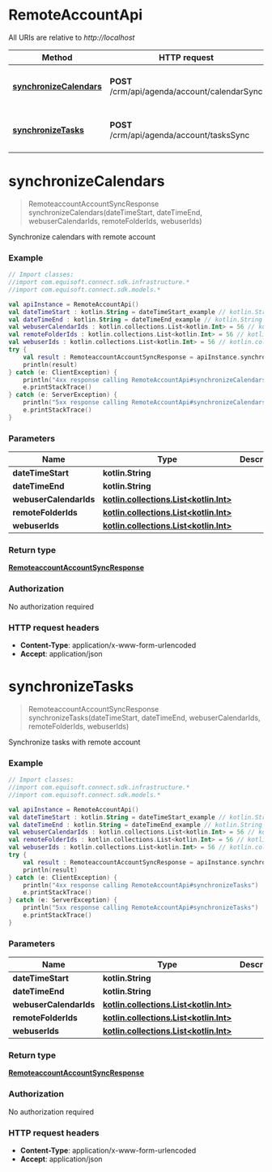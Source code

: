 # RemoteAccountApi

All URIs are relative to *http://localhost*

Method | HTTP request | Description
------------- | ------------- | -------------
[**synchronizeCalendars**](RemoteAccountApi.md#synchronizeCalendars) | **POST** /crm/api/agenda/account/calendarSync | Synchronize calendars with remote account
[**synchronizeTasks**](RemoteAccountApi.md#synchronizeTasks) | **POST** /crm/api/agenda/account/tasksSync | Synchronize tasks with remote account


<a name="synchronizeCalendars"></a>
# **synchronizeCalendars**
> RemoteaccountAccountSyncResponse synchronizeCalendars(dateTimeStart, dateTimeEnd, webuserCalendarIds, remoteFolderIds, webuserIds)

Synchronize calendars with remote account

### Example
```kotlin
// Import classes:
//import com.equisoft.connect.sdk.infrastructure.*
//import com.equisoft.connect.sdk.models.*

val apiInstance = RemoteAccountApi()
val dateTimeStart : kotlin.String = dateTimeStart_example // kotlin.String | 
val dateTimeEnd : kotlin.String = dateTimeEnd_example // kotlin.String | 
val webuserCalendarIds : kotlin.collections.List<kotlin.Int> = 56 // kotlin.collections.List<kotlin.Int> | 
val remoteFolderIds : kotlin.collections.List<kotlin.Int> = 56 // kotlin.collections.List<kotlin.Int> | 
val webuserIds : kotlin.collections.List<kotlin.Int> = 56 // kotlin.collections.List<kotlin.Int> | 
try {
    val result : RemoteaccountAccountSyncResponse = apiInstance.synchronizeCalendars(dateTimeStart, dateTimeEnd, webuserCalendarIds, remoteFolderIds, webuserIds)
    println(result)
} catch (e: ClientException) {
    println("4xx response calling RemoteAccountApi#synchronizeCalendars")
    e.printStackTrace()
} catch (e: ServerException) {
    println("5xx response calling RemoteAccountApi#synchronizeCalendars")
    e.printStackTrace()
}
```

### Parameters

Name | Type | Description  | Notes
------------- | ------------- | ------------- | -------------
 **dateTimeStart** | **kotlin.String**|  | [optional]
 **dateTimeEnd** | **kotlin.String**|  | [optional]
 **webuserCalendarIds** | [**kotlin.collections.List&lt;kotlin.Int&gt;**](kotlin.Int.md)|  | [optional]
 **remoteFolderIds** | [**kotlin.collections.List&lt;kotlin.Int&gt;**](kotlin.Int.md)|  | [optional]
 **webuserIds** | [**kotlin.collections.List&lt;kotlin.Int&gt;**](kotlin.Int.md)|  | [optional]

### Return type

[**RemoteaccountAccountSyncResponse**](RemoteaccountAccountSyncResponse.md)

### Authorization

No authorization required

### HTTP request headers

 - **Content-Type**: application/x-www-form-urlencoded
 - **Accept**: application/json

<a name="synchronizeTasks"></a>
# **synchronizeTasks**
> RemoteaccountAccountSyncResponse synchronizeTasks(dateTimeStart, dateTimeEnd, webuserCalendarIds, remoteFolderIds, webuserIds)

Synchronize tasks with remote account

### Example
```kotlin
// Import classes:
//import com.equisoft.connect.sdk.infrastructure.*
//import com.equisoft.connect.sdk.models.*

val apiInstance = RemoteAccountApi()
val dateTimeStart : kotlin.String = dateTimeStart_example // kotlin.String | 
val dateTimeEnd : kotlin.String = dateTimeEnd_example // kotlin.String | 
val webuserCalendarIds : kotlin.collections.List<kotlin.Int> = 56 // kotlin.collections.List<kotlin.Int> | 
val remoteFolderIds : kotlin.collections.List<kotlin.Int> = 56 // kotlin.collections.List<kotlin.Int> | 
val webuserIds : kotlin.collections.List<kotlin.Int> = 56 // kotlin.collections.List<kotlin.Int> | 
try {
    val result : RemoteaccountAccountSyncResponse = apiInstance.synchronizeTasks(dateTimeStart, dateTimeEnd, webuserCalendarIds, remoteFolderIds, webuserIds)
    println(result)
} catch (e: ClientException) {
    println("4xx response calling RemoteAccountApi#synchronizeTasks")
    e.printStackTrace()
} catch (e: ServerException) {
    println("5xx response calling RemoteAccountApi#synchronizeTasks")
    e.printStackTrace()
}
```

### Parameters

Name | Type | Description  | Notes
------------- | ------------- | ------------- | -------------
 **dateTimeStart** | **kotlin.String**|  | [optional]
 **dateTimeEnd** | **kotlin.String**|  | [optional]
 **webuserCalendarIds** | [**kotlin.collections.List&lt;kotlin.Int&gt;**](kotlin.Int.md)|  | [optional]
 **remoteFolderIds** | [**kotlin.collections.List&lt;kotlin.Int&gt;**](kotlin.Int.md)|  | [optional]
 **webuserIds** | [**kotlin.collections.List&lt;kotlin.Int&gt;**](kotlin.Int.md)|  | [optional]

### Return type

[**RemoteaccountAccountSyncResponse**](RemoteaccountAccountSyncResponse.md)

### Authorization

No authorization required

### HTTP request headers

 - **Content-Type**: application/x-www-form-urlencoded
 - **Accept**: application/json

